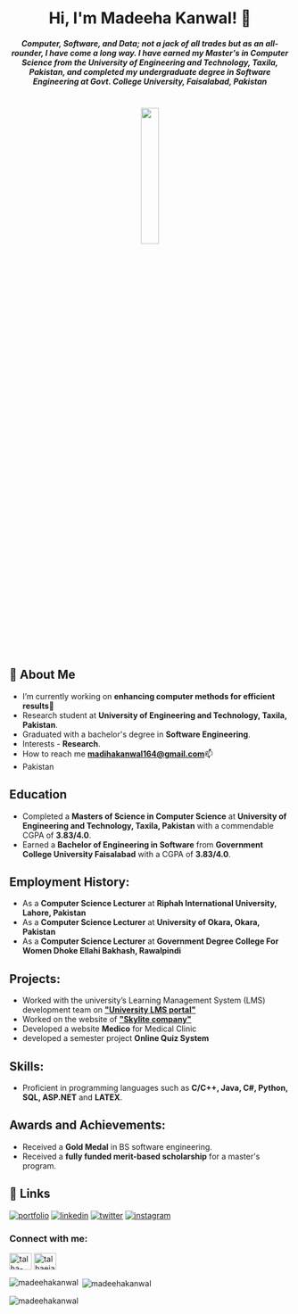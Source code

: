 <h1 align="center"> Hi, I'm Madeeha Kanwal! 👋
<!-- <h1 align="center"> Madeeha Kanwal</h1> -->

<h5 align="center">Computer, Software, and Data; not a jack of all trades but as an all-rounder, I have come a long way. I have earned my Master's in Computer Science from the University of Engineering and Technology, Taxila, Pakistan, and completed my undergraduate degree in Software Engineering at Govt. College University, Faisalabad, Pakistan </h5> 
<h1 align="center"> <img src="https://media.giphy.com/media/jTNG3RF6EwbkpD4LZx/giphy.gif" width=25% height=25%></h1>

## 🚀 About Me

-  I’m currently working on **enhancing computer methods for efficient results**🔭
-  Research student at **University of Engineering and Technology, Taxila, Pakistan**.
-  Graduated with a bachelor's degree in **Software Engineering**.
-  Interests - **Research**.
-  How to reach me **madihakanwal164@gmail.com**📫 
-  Pakistan

## Education
- Completed a **Masters of Science in Computer Science** at **University of Engineering and Technology, Taxila, Pakistan** with a commendable CGPA of **3.83/4.0**.
- Earned a **Bachelor of Engineering in Software** from **Government College University Faisalabad** with a CGPA of **3.83/4.0**.
  
## Employment History:
- As a **Computer Science Lecturer** at **Riphah International University, Lahore, Pakistan**
- As a **Computer Science Lecturer** at **University of Okara, Okara, Pakistan** 
- As a **Computer Science Lecturer** at **Government Degree College For Women Dhoke Ellahi Bakhash, Rawalpindi** 
## Projects:
- Worked with the university’s Learning Management System (LMS) development team on [**"University LMS portal"**](http://lms.uettaxila.edu.pk/)
- Worked on the website of [**"Skylite company"**](https://www.skylitedevelopers.com/)
- Developed a website **Medico** for Medical Clinic
- developed a semester project **Online Quiz System**
  
## Skills:
- Proficient in programming languages such as **C/C++, Java, C#, Python, SQL, ASP.NET** and **LATEX**.
## Awards and Achievements:
- Received a **Gold Medal** in BS software engineering.
- Received a **fully funded merit-based scholarship** for a master's program.
  
## 🔗 Links
[![portfolio](https://img.shields.io/badge/my_portfolio-000?style=for-the-badge&logo=ko-fi&logoColor=white)]()
[![linkedin](https://img.shields.io/badge/linkedin-0A66C2?style=for-the-badge&logo=linkedin&logoColor=white)](https://www.linkedin.com/in/madeeha-kanwal-6070a9205/)
[![twitter](https://img.shields.io/badge/twitter-1DA1F2?style=for-the-badge&logo=twitter&logoColor=white)](https://x.com/Madeehakanwal3?s=09)
[![instagram](https://img.shields.io/badge/instagram-E4405F?style=for-the-badge&logo=instagram&logoColor=white)](https://www.instagram.com/anmol.kanwal.7792?igshid=NGVhN2U2NjQ0Yg==)




<!-- <body>
  <div class="box"> 
    <img src="https://media.giphy.com/media/jTNG3RF6EwbkpD4LZx/giphy.gif"  alt="Example image"/> 
  </div>
</body>
[![MasterHead](https://media.giphy.com/media/jTNG3RF6EwbkpD4LZx/giphy.gif)](https://rishavchanda.io) -->








<!-- 
- 💬 Ask me about **Python, Pandas, Eclipse**

- 📫 How to reach me **madihakanwal164@gmail.com** -->

<h3 align="left">Connect with me:</h3>
<p align="left">
<a href="https://www.linkedin.com/in/madeeha-kanwal-6070a9205/" target="blank"><img align="center" src="https://raw.githubusercontent.com/rahuldkjain/github-profile-readme-generator/master/src/images/icons/Social/linked-in-alt.svg" alt="talha-ejaz-hussain" height="30" width="40" /></a>
<a href="https://www.instagram.com/anmol.kanwal.7792?igshid=NGVhN2U2NjQ0Yg==" target="blank"><img align="center" src="https://raw.githubusercontent.com/rahuldkjain/github-profile-readme-generator/master/src/images/icons/Social/instagram.svg" alt="talhaejazhu" height="30" width="40" /></a>
</p>

<p><img align="left" src="https://github-readme-stats.vercel.app/api/top-langs?username=madeehakanwal&show_icons=true&locale=en&layout=compact" alt="madeehakanwal" /></p>

<p>&nbsp;<img align="center" src="https://github-readme-stats.vercel.app/api?username=madeehakanwal&show_icons=true&locale=en" alt="madeehakanwal" /></p>

<p><img align="center" src="https://github-readme-streak-stats.herokuapp.com/?user=madeehakanwal&" alt="madeehakanwal" /></p>
